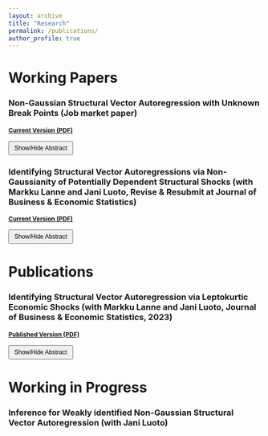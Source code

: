 ```yaml
---
layout: archive
title: "Research"
permalink: /publications/
author_profile: true
---
```


# Working Papers

### **Non-Gaussian Structural Vector Autoregression with Unknown Break Points (Job market paper)**

<a href="https://keyanliu1.github.io/keyanliu/files/non-gaussian-svar-break-points.pdf" style="font-size: 12px;">**Current Version (PDF)**</a>

<button onclick="toggleAbstract('abstract1')" style="font-size: 12px; padding: 5px 10px;">Show/Hide Abstract</button>
<div id="abstract1" style="display:none;">
  <p>In this paper, I consider testing and estimating non-Gaussian Structural Vector Autoregressive models with unknown break points (SVAR-BP). This model extends traditional SVAR analysis by allowing for unknown breakpoints, capturing potential changes in both autoregressive coefficients and structural parameters. I employ the Partial Sample Generalized Method of Moments (PSGMM) to estimate the model and utilize the sup-Wald test to assess parameter stability. Additionally, I establish the asymptotic properties of the break point estimators and propose a sequential procedure for detecting and estimating multiple break points. My method is applied to a U.S. macroeconomic dataset from 1954 to 2023, where I identify significant structural breaks corresponding to key economic events. The results demonstrate the ability of our approach to detect and estimate multiple break points, modeling shifts in the dynamics of economic variables driven by external shocks.</p>
</div>

### **Identifying Structural Vector Autoregressions via Non-Gaussianity of Potentially Dependent Structural Shocks** (with Markku Lanne and Jani Luoto, Revise &amp; Resubmit at Journal of Business &amp; Economic Statistics)

<a href="https://keyanliu1.github.io/keyanliu/files/Paper2.pdf" style="font-size: 12px;">**Current Version (PDF)**</a>

<button onclick="toggleAbstract('abstract2')" style="font-size: 12px; padding: 5px 10px;">Show/Hide Abstract</button>
<div id="abstract2" style="display:none;">
  <p>We show that all shocks in an $n$-dimensional structural vector autoregression (SVAR) are globally identified up to their order and signs if they are orthogonal and either (i) have zero co-skewness and at most one of them is not skewed or (ii) exhibit no excess co-kurtosis and at least $n-1$ of them are leptokurtic. The former case covers SVAR models with errors following dependent volatility processes. Moreover, if the numbers of both skewed and leptokurtic shocks are smaller than $n-1$, the skewed and leptokurtic shocks are globally identified, while the remaining shocks are set identified. To capture the non-Gaussian features of the data, versatile error distributions are needed. We discuss the Bayesian implementation of an SVAR-GARCH model with skewed <i>t</i>-distributed errors, including the assessment of the strength of identification and checking the validity of exogenous instruments potentially used for identification. The methods are illustrated in an empirical application to the oil market.</p>
</div>

# Publications

### **Identifying Structural Vector Autoregression via Leptokurtic Economic Shocks** (with Markku Lanne and Jani Luoto, Journal of Business &amp; Economic Statistics, 2023)  

<a href="https://keyanliu1.github.io/keyanliu/files/Paper11.pdf" style="font-size: 12px;">**Published Version (PDF)**</a>

<button onclick="toggleAbstract('abstract3')" style="font-size: 12px; padding: 5px 10px;">Show/Hide Abstract</button>
<div id="abstract3" style="display:none;">
  <p>We revisit the generalized method of moments (GMM) estimation of the non-Gaussian structural vector autoregressive (SVAR) model. It is shown that in the $n$-dimensional SVAR model, global and local identification of the contemporaneous impact matrix is achieved with as few as $n^2+n(n-1)/2$ suitably selected moment conditions, when at least $n-1$ of the structural errors are all  leptokurtic (or platykurtic). We also relax the potentially problematic assumption of mutually independent structural errors in part of the previous literature to the requirement that the errors be mutually uncorrelated. Moreover, we assume the error term to be only serially uncorrelated, not independent in time, which allows for univariate conditional heteroskedasticity in its components. A small simulation experiment highlights the good properties of the estimator and the proposed moment selection procedure. The use of the methods is illustrated by means of an empirical application to the effect of a tax increase on U.S. gasoline consumption and carbon dioxide emissions.</p>
</div>

# Working in Progress

### **Inference for Weakly identified Non-Gaussian Structural Vector Autoregression** (with Jani Luoto)

<script>
function toggleAbstract(id) {
  var element = document.getElementById(id);
  if (element.style.display === "none") {
    element.style.display = "block";
  } else {
    element.style.display = "none";
  }
}
</script>
